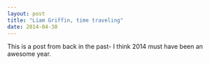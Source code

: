 ```yaml
---
layout: post
title: "Liam Griffin, time traveling"
date: 2014-04-30
---
```


This is a post from back in the past- I think 2014 must have been an awesome year.
